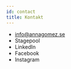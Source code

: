```yaml
---
id: contact
title: Kontakt
---
```


* info@annagomez.se
* Stagepool
* LinkedIn
* Facebook
* Instagram







